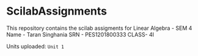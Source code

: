 # ScilabAssignments
This repository contains the scilab assigments for Linear Algebra - SEM 4
Name - Taran Singhania
SRN  - PES1201800333
CLASS- 4I

Units uploaded:
```Unit 1```
